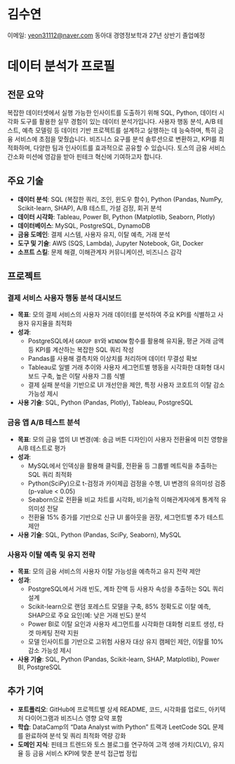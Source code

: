 # 김수연
이메일: yeon31112@naver.com
동아대 경영정보학과
27년 상반기 졸업예정

# 데이터 분석가 프로필

## 전문 요약
복잡한 데이터셋에서 실행 가능한 인사이트를 도출하기 위해 SQL, Python, 데이터 시각화 도구를 활용한 실무 경험이 있는 데이터 분석가입니다. 사용자 행동 분석, A/B 테스트, 예측 모델링 등 데이터 기반 프로젝트를 설계하고 실행하는 데 능숙하며, 특히 금융 서비스에 초점을 맞췄습니다. 비즈니스 요구를 분석 솔루션으로 변환하고, KPI를 최적화하며, 다양한 팀과 인사이트를 효과적으로 공유할 수 있습니다. 토스의 금융 서비스 간소화 미션에 영감을 받아 핀테크 혁신에 기여하고자 합니다.

## 주요 기술
- **데이터 분석**: SQL (복잡한 쿼리, 조인, 윈도우 함수), Python (Pandas, NumPy, Scikit-learn, SHAP), A/B 테스트, 가설 검정, 회귀 분석
- **데이터 시각화**: Tableau, Power BI, Python (Matplotlib, Seaborn, Plotly)
- **데이터베이스**: MySQL, PostgreSQL, DynamoDB
- **금융 도메인**: 결제 시스템, 사용자 유지, 이탈 예측, 거래 분석
- **도구 및 기술**: AWS (SQS, Lambda), Jupyter Notebook, Git, Docker
- **소프트 스킬**: 문제 해결, 이해관계자 커뮤니케이션, 비즈니스 감각

## 프로젝트

### 결제 서비스 사용자 행동 분석 대시보드
- **목표**: 모의 결제 서비스의 사용자 거래 데이터를 분석하여 주요 KPI를 식별하고 사용자 유지율을 최적화
- **성과**:
  - PostgreSQL에서 `GROUP BY`와 `WINDOW` 함수를 활용해 유지율, 평균 거래 금액 등 KPI를 계산하는 복잡한 SQL 쿼리 작성
  - Pandas를 사용해 결측치와 이상치를 처리하며 데이터 무결성 확보
  - Tableau로 일별 거래 추이와 사용자 세그먼트별 행동을 시각화한 대화형 대시보드 구축, 높은 이탈 사용자 그룹 식별
  - 결제 실패 분석을 기반으로 UI 개선안을 제안, 특정 사용자 코호트의 이탈 감소 가능성 제시
- **사용 기술**: SQL, Python (Pandas, Plotly), Tableau, PostgreSQL

### 금융 앱 A/B 테스트 분석
- **목표**: 모의 금융 앱의 UI 변경(예: 송금 버튼 디자인)이 사용자 전환율에 미친 영향을 A/B 테스트로 평가
- **성과**:
  - MySQL에서 인덱싱을 활용해 클릭률, 전환율 등 그룹별 메트릭을 추출하는 SQL 쿼리 최적화
  - Python(SciPy)으로 t-검정과 카이제곱 검정을 수행, UI 변경의 유의미성 검증(p-value < 0.05)
  - Seaborn으로 전환율 비교 차트를 시각화, 비기술적 이해관계자에게 통계적 유의미성 전달
  - 전환율 15% 증가를 기반으로 신규 UI 롤아웃을 권장, 세그먼트별 추가 테스트 제안
- **사용 기술**: SQL, Python (Pandas, SciPy, Seaborn), MySQL

### 사용자 이탈 예측 및 유지 전략
- **목표**: 모의 금융 서비스의 사용자 이탈 가능성을 예측하고 유지 전략 제안
- **성과**:
  - PostgreSQL에서 거래 빈도, 계좌 잔액 등 사용자 속성을 추출하는 SQL 쿼리 설계
  - Scikit-learn으로 랜덤 포레스트 모델을 구축, 85% 정확도로 이탈 예측, SHAP으로 주요 요인(예: 낮은 거래 빈도) 분석
  - Power BI로 이탈 요인과 사용자 세그먼트를 시각화한 대화형 리포트 생성, 타겟 마케팅 전략 지원
  - 모델 인사이트를 기반으로 고위험 사용자 대상 유지 캠페인 제안, 이탈률 10% 감소 가능성 제시
- **사용 기술**: SQL, Python (Pandas, Scikit-learn, SHAP, Matplotlib), Power BI, PostgreSQL

## 추가 기여
- **포트폴리오**: GitHub에 프로젝트별 상세 README, 코드, 시각화를 업로드, 아키텍처 다이어그램과 비즈니스 영향 요약 포함
- **학습**: DataCamp의 “Data Analyst with Python” 트랙과 LeetCode SQL 문제를 완료하여 분석 및 쿼리 최적화 역량 강화
- **도메인 지식**: 핀테크 트렌드와 토스 블로그를 연구하여 고객 생애 가치(CLV), 유지율 등 금융 서비스 KPI에 맞춘 분석 접근법 정립
